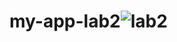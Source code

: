 # my-app-lab2![lab2](https://user-images.githubusercontent.com/122009288/217593728-ba015af9-0e55-4921-94bf-e332ae61d0b1.gif)
